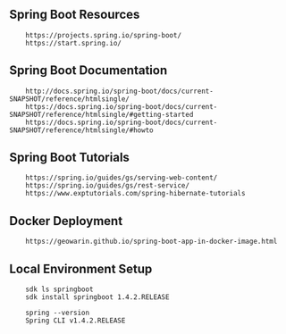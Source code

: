 
## Spring Boot Resources

		https://projects.spring.io/spring-boot/
		https://start.spring.io/

## Spring Boot Documentation

		http://docs.spring.io/spring-boot/docs/current-SNAPSHOT/reference/htmlsingle/
		https://docs.spring.io/spring-boot/docs/current-SNAPSHOT/reference/htmlsingle/#getting-started
		https://docs.spring.io/spring-boot/docs/current-SNAPSHOT/reference/htmlsingle/#howto

## Spring Boot Tutorials

		https://spring.io/guides/gs/serving-web-content/
		https://spring.io/guides/gs/rest-service/
		https://www.exptutorials.com/spring-hibernate-tutorials

## Docker Deployment

    	https://geowarin.github.io/spring-boot-app-in-docker-image.html

## Local Environment Setup

		sdk ls springboot
	    sdk install springboot 1.4.2.RELEASE

	    spring --version
	    Spring CLI v1.4.2.RELEASE


	    
	    





